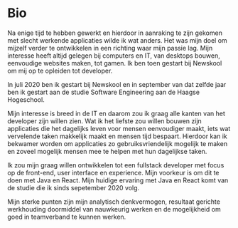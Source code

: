 # Bio
Na enige tijd te hebben gewerkt en hierdoor in aanraking te zijn gekomen met slecht werkende applicaties wilde ik wat anders. Het was mijn doel om mijzelf verder te ontwikkelen in een richting waar mijn passie lag. Mijn interesse heeft altijd gelegen bij computers en IT, van desktops bouwen, eenvoudige websites maken, tot gamen. Ik ben toen gestart bij Newskool om mij op te opleiden tot developer.

In juli 2020 ben ik gestart bij Newskool en in september van dat zelfde jaar ben ik gestart aan de studie Software Engineering aan de Haagse Hogeschool.

Mijn interesse is breed in de IT en daarom zou ik graag alle kanten van het developer zijn willen zien. Wat ik het liefste zou willen bouwen zijn applicaties die het dagelijks leven voor mensen eenvoudiger maakt, iets wat vervelende taken makkelijk maakt en mensen tijd bespaart. Hierdoor kan ik bekwamer worden om applicaties zo gebruiksvriendelijk mogelijk te maken en zoveel mogelijk mensen mee te helpen met hun dagelijkse taken. 

Ik zou mijn graag willen ontwikkelen tot een fullstack developer met focus op de front-end, user interface en experience. Mijn voorkeur is om dit te doen met Java en React. Mijn huidige ervaring met Java en React komt van de studie die ik sinds sepetember 2020 volg.

Mijn sterke punten zijn mijn analytisch denkvermogen, resultaat gerichte werkhouding doormiddel van nauwkeurig werken en de mogelijkheid om goed in teamverband te kunnen werken.




